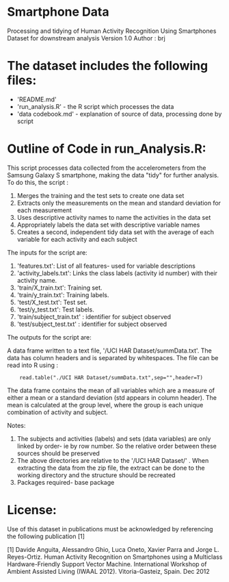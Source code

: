 Smartphone Data
=============

Processing and tidying of Human Activity Recognition Using Smartphones Dataset for downstream analysis
Version 1.0
Author : brj

The dataset includes the following files:
=========================================

- 'README.md'
- 'run_analysis.R' - the R script which processes the data
- 'data codebook.md' - explanation of source of data, processing done by script  
 
Outline of Code in run_Analysis.R:
========

This script processes data collected from the accelerometers from the Samsung Galaxy S smartphone, making the data "tidy" for further analysis. To do this, the script :

1.  Merges the training and the test sets to create one data set
2.  Extracts only the measurements on the mean and standard deviation for each measurement
3.  Uses descriptive activity names to name the activities in the data set
4.  Appropriately labels the data set with descriptive variable names
5.  Creates a second, independent tidy data set with the average of each variable for each activity and each subject


The inputs for the script are: 
1.  'features.txt': List of all features- used for variable descriptions
2.  'activity_labels.txt': Links the class labels (activity id number) with their activity name.
3.  'train/X_train.txt': Training set.
4.  'train/y_train.txt': Training labels.
5.  'test/X_test.txt': Test set.
6.  'test/y_test.txt': Test labels.
7.  'train/subject_train.txt' : identifier for subject observed
8.  'test/subject_test.txt'   : identifier for subject observed

The outputs for the script are:

A data frame written to a text file, '/UCI HAR Dataset/summData.txt'. The data has column headers and is separated by whitespaces. The file can be read into R using :
```
    read.table("./UCI HAR Dataset/summData.txt",sep="",header=T)
```
The data frame contains the mean of all variables which are a measure of either a mean or a standard deviation (std appears in column header). The mean is calculated at the group level, where the group is each unique combination of activity and subject. 

Notes: 
1. The subjects and activities (labels) and sets (data variables) are only linked by order- ie by row number. So the         relative order between these sources should be preserved
2. The above directories are relative to the <working directory>'/UCI HAR Dataset/' . When extracting the data from the      zip file, the extract can be done to the working directory and the structure should be recreated
3. Packages required- base package




License:
========
Use of this dataset in publications must be acknowledged by referencing the following publication [1] 

[1] Davide Anguita, Alessandro Ghio, Luca Oneto, Xavier Parra and Jorge L. Reyes-Ortiz. Human Activity Recognition on Smartphones using a Multiclass Hardware-Friendly Support Vector Machine. International Workshop of Ambient Assisted Living (IWAAL 2012). Vitoria-Gasteiz, Spain. Dec 2012

